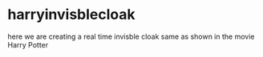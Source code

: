 # harryinvisblecloak
here we are creating a real time invisble cloak same as shown in the movie Harry Potter
